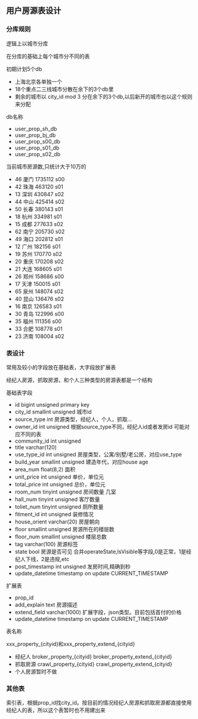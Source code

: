 

## 用户房源表设计


### 分库规则

逻辑上以城市分库

在分库的基础上每个城市分不同的表

初期计划5个db

* 上海北京各单独一个
* 18个重点二三线城市分散在余下的3个db里
* 剩余的城市以 city_id mod 3 分在余下的3个db,以后新开的城市也以这个规则来分配

db名称

* user_prop_sh_db
* user_prop_bj_db
* user_prop_s00_db
* user_prop_s01_db
* user_prop_s02_db


当前城市房源数,只统计大于10万的

* 46 厦门 1735112 s00
* 42 珠海 463120 s01
* 13 深圳 430847 s02
* 44 中山 425414 s02
* 50 长春 380143 s01
* 18 杭州 334981 s01
* 15 成都 277633 s02
* 62 南宁 205730 s02
* 49 海口 202812 s01
* 12 广州 182156 s01
* 19 苏州 170770 s02
* 20 重庆 170208 s02
* 21 大连 168605 s01
* 26 郑州 158686 s00
* 17 天津 150015 s01
* 65 泉州 148074 s02
* 40 昆山 136476 s02 
* 16 南京 126583 s01 
* 30 青岛 122996 s00
* 35 福州 111356 s00
* 33 合肥 108778 s01
* 23 济南 108004 s02

### 表设计

常用及较小的字段放在基础表，大字段放扩展表

经纪人房源，抓取房源，和个人三种类型的房源表都是一个结构

基础表字段

* id bigint unsigned primary key 
* city_id  smallint unsigned  城市id 
* source_type int 房源类型，经纪人，个人，抓取...
* owner_id int unsigned  根据source_type不同，经纪人id或者发房id 可能对应不同的表
* community_id int unsigned
* title varchar(120)
* use_type_id int unsigned 房屋类型，公寓/别墅/老公房，对应use_type
* build_year smallint unsigned 建造年代，对应house age
* area_num   float(8,2) 面积
* unit_price int unsigned 单价，单位元
* total_price int unsigned 总价，单位元
* room_num tinyint unsigned 房间数量 几室
* hall_num tinyint unsigned 客厅数量
* toliet_num tinyint unsigned 厕所数量
* fitment_id  int unsigned 装修情况 
* house_orient varchar(20) 房屋朝向 
* floor	smallint unsigned	房源所在的楼层数
* floor_num	smallint unsigned	楼层总数
* tag  varchar(100) 房源标签 
* state bool 房源是否可见 合并operateState,IsVisible等字段,0是正常，1是经纪人下线，2是违规,etc
* post_timestamp 	int unsigned 发房时间,精确到秒
* update_datetime	timestamp	on update CURRENT_TIMESTAMP


扩展表

* prop_id
* add_explain text  房源描述
* extend_field varchar(1000) 扩展字段，json类型。目前包括首付的价格
* update_datetime	timestamp	on update CURRENT_TIMESTAMP

表名称

xxx_property\_{cityid}和xxx_property_extend\_{cityid}

* 经纪人 broker_property\_{cityid} broker_property_extend\_{cityid}
* 抓取房源   crawl_property\_{cityid}  crawl_property_extend\_{cityid}
* 个人房源暂时不做

### 其他表

索引表，根据prop_id找city_id。按目前的情况经纪人房源和抓取房源都直接使用经纪人的表，所以这个表暂时也不用建出来
 
